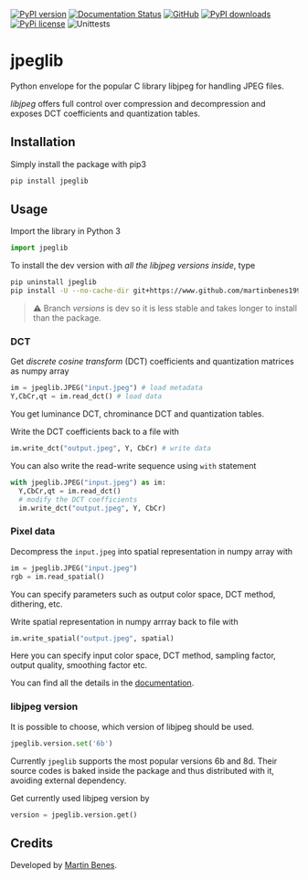 [![PyPI version](https://badge.fury.io/py/jpeglib.svg)](https://pypi.org/project/jpeglib/)
[![Documentation Status](https://readthedocs.org/projects/jpeglib/badge/?version=latest)](https://jpeglib.readthedocs.io/)
[![GitHub](https://img.shields.io/github/stars/martinbenes1996/jpeglib.svg)](https://GitHub.com/martinbenes1996/jpeglib)
[![PyPI downloads](https://img.shields.io/pypi/dm/jpeglib)](https://pypi.org/project/jpeglib/)
[![PyPi license](https://badgen.net/pypi/license/pip/)](https://pypi.com/project/jpeglib/)
![Unittests](https://github.com/martinbenes1996/jpeglib/actions/workflows/unittests_on_commit.yml/badge.svg)

# jpeglib

Python envelope for the popular C library libjpeg for handling JPEG files.

*libjpeg* offers full control over compression and decompression and exposes DCT coefficients and quantization tables.

## Installation

Simply install the package with pip3


```bash
pip install jpeglib
```

## Usage

Import the library in Python 3

```python
import jpeglib
```

To install the dev version with *all the libjpeg versions inside*, type

```bash
pip uninstall jpeglib
pip install -U --no-cache-dir git+https://www.github.com/martinbenes1996/jpeglib.git@versions
```

> :warning: Branch *versions* is dev so it is less stable and takes longer to install than the package.

### DCT

Get *discrete cosine transform* (DCT) coefficients and quantization matrices as numpy array


```python
im = jpeglib.JPEG("input.jpeg") # load metadata
Y,CbCr,qt = im.read_dct() # load data
```

You get luminance DCT, chrominance DCT and quantization tables.

Write the DCT coefficients back to a file with

```python
im.write_dct("output.jpeg", Y, CbCr) # write data
```

You can also write the read-write sequence using `with` statement

```python
with jpeglib.JPEG("input.jpeg") as im:
  Y,CbCr,qt = im.read_dct()
  # modify the DCT coefficients
  im.write_dct("output.jpeg", Y, CbCr)
```

### Pixel data

Decompress the `input.jpeg` into spatial representation in numpy array with

```python
im = jpeglib.JPEG("input.jpeg")
rgb = im.read_spatial()
```

You can specify parameters such as output color space, DCT method, dithering, etc.

Write spatial representation in numpy arrray back to file with

```python
im.write_spatial("output.jpeg", spatial)
```

Here you can specify input color space, DCT method, sampling factor, output quality, smoothing factor etc.

You can find all the details in the [documentation](https://jpeglib.readthedocs.io/).

### libjpeg version

It is possible to choose, which version of libjpeg should be used.

```python
jpeglib.version.set('6b')
```

Currently `jpeglib` supports the most popular versions 6b and 8d. Their source codes is baked inside the package
and thus distributed with it, avoiding external dependency.

Get currently used libjpeg version by

```python
version = jpeglib.version.get()
```


## Credits

Developed by [Martin Benes](https://github.com/martinbenes1996).